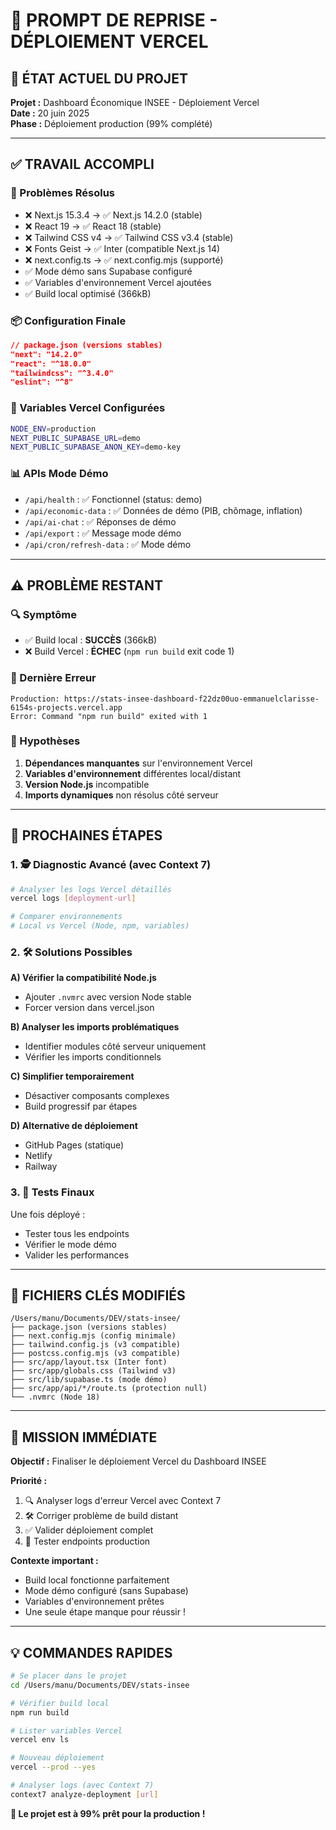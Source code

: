 # 🚀 PROMPT DE REPRISE - DÉPLOIEMENT VERCEL

## 📍 ÉTAT ACTUEL DU PROJET

**Projet :** Dashboard Économique INSEE - Déploiement Vercel  
**Date :** 20 juin 2025  
**Phase :** Déploiement production (99% complété)

---

## ✅ TRAVAIL ACCOMPLI

### 🔧 Problèmes Résolus
- ❌ Next.js 15.3.4 → ✅ Next.js 14.2.0 (stable)
- ❌ React 19 → ✅ React 18 (stable)  
- ❌ Tailwind CSS v4 → ✅ Tailwind CSS v3.4 (stable)
- ❌ Fonts Geist → ✅ Inter (compatible Next.js 14)
- ❌ next.config.ts → ✅ next.config.mjs (supporté)
- ✅ Mode démo sans Supabase configuré
- ✅ Variables d'environnement Vercel ajoutées
- ✅ Build local optimisé (366kB)

### 📦 Configuration Finale
```json
// package.json (versions stables)
"next": "14.2.0"
"react": "^18.0.0" 
"tailwindcss": "^3.4.0"
"eslint": "^8"
```

### 🔑 Variables Vercel Configurées
```bash
NODE_ENV=production
NEXT_PUBLIC_SUPABASE_URL=demo
NEXT_PUBLIC_SUPABASE_ANON_KEY=demo-key
```

### 📊 APIs Mode Démo
- `/api/health` : ✅ Fonctionnel (status: demo)
- `/api/economic-data` : ✅ Données de démo (PIB, chômage, inflation)
- `/api/ai-chat` : ✅ Réponses de démo
- `/api/export` : ✅ Message mode démo
- `/api/cron/refresh-data` : ✅ Mode démo

---

## ⚠️ PROBLÈME RESTANT

### 🔍 Symptôme
- ✅ Build local : **SUCCÈS** (366kB)
- ❌ Build Vercel : **ÉCHEC** (`npm run build` exit code 1)

### 📝 Dernière Erreur
```
Production: https://stats-insee-dashboard-f22dz00uo-emmanuelclarisse-6154s-projects.vercel.app
Error: Command "npm run build" exited with 1
```

### 🎯 Hypothèses
1. **Dépendances manquantes** sur l'environnement Vercel
2. **Variables d'environnement** différentes local/distant
3. **Version Node.js** incompatible
4. **Imports dynamiques** non résolus côté serveur

---

## 🔄 PROCHAINES ÉTAPES

### 1. 🕵️ Diagnostic Avancé (avec Context 7)
```bash
# Analyser les logs Vercel détaillés
vercel logs [deployment-url]

# Comparer environnements
# Local vs Vercel (Node, npm, variables)
```

### 2. 🛠️ Solutions Possibles
**A) Vérifier la compatibilité Node.js**
- Ajouter `.nvmrc` avec version Node stable
- Forcer version dans vercel.json

**B) Analyser les imports problématiques**
- Identifier modules côté serveur uniquement
- Vérifier les imports conditionnels

**C) Simplifier temporairement**
- Désactiver composants complexes
- Build progressif par étapes

**D) Alternative de déploiement**
- GitHub Pages (statique)
- Netlify
- Railway

### 3. 🧪 Tests Finaux
Une fois déployé :
- Tester tous les endpoints
- Vérifier le mode démo
- Valider les performances

---

## 📁 FICHIERS CLÉS MODIFIÉS

```
/Users/manu/Documents/DEV/stats-insee/
├── package.json (versions stables)
├── next.config.mjs (config minimale)
├── tailwind.config.js (v3 compatible)
├── postcss.config.mjs (v3 compatible)
├── src/app/layout.tsx (Inter font)
├── src/app/globals.css (Tailwind v3)
├── src/lib/supabase.ts (mode démo)
├── src/app/api/*/route.ts (protection null)
└── .nvmrc (Node 18)
```

---

## 🎯 MISSION IMMÉDIATE

**Objectif :** Finaliser le déploiement Vercel du Dashboard INSEE

**Priorité :** 
1. 🔍 Analyser logs d'erreur Vercel avec Context 7
2. 🛠️ Corriger problème de build distant
3. ✅ Valider déploiement complet
4. 🧪 Tester endpoints production

**Contexte important :**
- Build local fonctionne parfaitement
- Mode démo configuré (sans Supabase)
- Variables d'environnement prêtes
- Une seule étape manque pour réussir !

---

## 💡 COMMANDES RAPIDES

```bash
# Se placer dans le projet
cd /Users/manu/Documents/DEV/stats-insee

# Vérifier build local
npm run build

# Lister variables Vercel
vercel env ls

# Nouveau déploiement
vercel --prod --yes

# Analyser logs (avec Context 7)
context7 analyze-deployment [url]
```

**🚀 Le projet est à 99% prêt pour la production !**